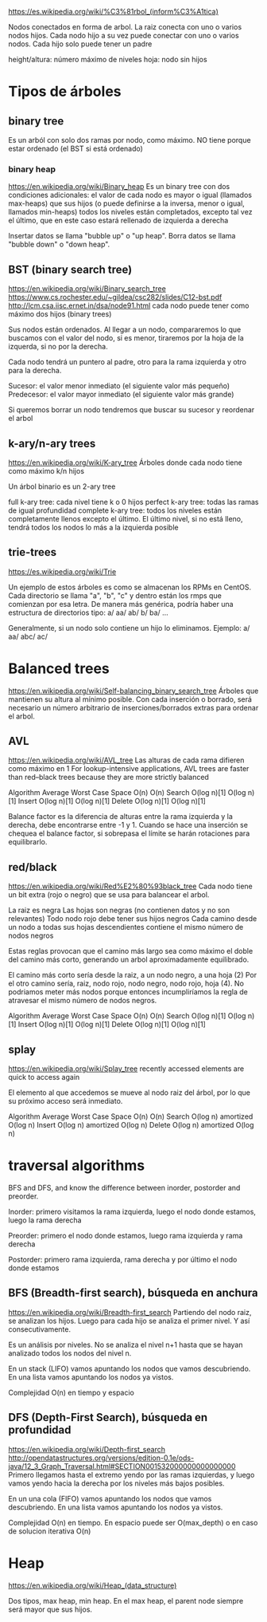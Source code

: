 https://es.wikipedia.org/wiki/%C3%81rbol_(inform%C3%A1tica)

Nodos conectados en forma de arbol.
La raiz conecta con uno o varios nodos hijos.
Cada nodo hijo a su vez puede conectar con uno o varios nodos.
Cada hijo solo puede tener un padre


height/altura: número máximo de niveles
hoja: nodo sin hijos



# Tipos de árboles

## binary tree
Es un arból con solo dos ramas por nodo, como máximo.
NO tiene porque estar ordenado (el BST si está ordenado)

### binary heap
https://en.wikipedia.org/wiki/Binary_heap
Es un binary tree con dos condiciones adicionales:
  el valor de cada nodo es mayor o igual (llamados max-heaps) que sus hijos (o puede definirse a la inversa, menor o igual, llamados min-heaps)
  todos los niveles están completados, excepto tal vez el último, que en este caso estará rellenado de izquierda a derecha

Insertar datos se llama "bubble up" o "up heap".
Borra datos se llama "bubble down" o "down heap".


## BST (binary search tree)
https://en.wikipedia.org/wiki/Binary_search_tree
https://www.cs.rochester.edu/~gildea/csc282/slides/C12-bst.pdf
http://lcm.csa.iisc.ernet.in/dsa/node91.html
cada nodo puede tener como máximo dos hijos (binary trees)

Sus nodos están ordenados. Al llegar a un nodo, compararemos lo que buscamos con el valor del nodo, si es menor, tiraremos por la hoja de la izquerda, si no por la derecha.

Cada nodo tendrá un puntero al padre, otro para la rama izquierda y otro para la derecha.

Sucesor: el valor menor inmediato (el siguiente valor más pequeño)
Predecesor: el valor mayor inmediato (el siguiente valor más grande)

Si queremos borrar un nodo tendremos que buscar su sucesor y reordenar el arbol


## k-ary/n-ary trees
https://en.wikipedia.org/wiki/K-ary_tree
Árboles donde cada nodo tiene como máximo k/n hijos

Un árbol binario es un 2-ary tree

full k-ary tree: cada nivel tiene k o 0 hijos
perfect k-ary tree: todas las ramas de igual profundidad
complete k-ary tree: todos los niveles están completamente llenos excepto el último. El último nivel, si no está lleno, tendrá todos los nodos lo más a la izquierda posible


## trie-trees
https://es.wikipedia.org/wiki/Trie

Un ejemplo de estos árboles es como se almacenan los RPMs en CentOS. Cada directorio se llama "a", "b", "c" y dentro están los rmps que comienzan por esa letra.
De manera más genérica, podría haber una estructura de directorios tipo:
 a/
   aa/
   ab/
 b/
   ba/
 ...

Generalmente, si un nodo solo contiene un hijo lo eliminamos. Ejemplo:
 a/
   aa/
   abc/
   ac/




# Balanced trees
https://en.wikipedia.org/wiki/Self-balancing_binary_search_tree
Árboles que mantienen su altura al mínimo posible. Con cada inserción o borrado, será necesario un número arbitrario de inserciones/borrados extras para ordenar el arbol.

## AVL
https://en.wikipedia.org/wiki/AVL_tree
Las alturas de cada rama difieren como máximo en 1
For lookup-intensive applications, AVL trees are faster than red–black trees because they are more strictly balanced

Algorithm   Average       Worst Case
Space       O(n)          O(n)
Search      O(log n)[1]   O(log n)[1]
Insert      O(log n)[1]   O(log n)[1]
Delete      O(log n)[1]   O(log n)[1]

Balance factor es la diferencia de alturas entre la rama izquierda y la derecha, debe encontrarse entre -1 y 1.
Cuando se hace una inserción se chequea el balance factor, si sobrepasa el límite se harán rotaciones para equilibrarlo.


## red/black
https://en.wikipedia.org/wiki/Red%E2%80%93black_tree
Cada nodo tiene un bit extra (rojo o negro) que se usa para balancear el arbol.

La raiz es negra
Las hojas son negras (no contienen datos y no son relevantes)
Todo nodo rojo debe tener sus hijos negros
Cada camino desde un nodo a todas sus hojas descendientes contiene el mismo número de nodos negros

Estas reglas provocan que el camino más largo sea como máximo el doble del camino más corto, generando un arbol aproximadamente equilibrado.

El camino más corto sería desde la raiz, a un nodo negro, a una hoja (2)
Por el otro camino sería, raiz, nodo rojo, nodo negro, nodo rojo, hoja (4). No podriamos meter más nodos porque entonces incumpliríamos la regla de atravesar el mismo número de nodos negros.

Algorithm   Average       Worst Case
Space       O(n)          O(n)
Search      O(log n)[1]   O(log n)[1]
Insert      O(log n)[1]   O(log n)[1]
Delete      O(log n)[1]   O(log n)[1]


## splay
https://en.wikipedia.org/wiki/Splay_tree
recently accessed elements are quick to access again

El elemento al que accedemos se mueve al nodo raiz del árbol, por lo que su próximo acceso será inmediato.

Algorithm   Average   Worst Case
Space       O(n)      O(n)
Search      O(log n)  amortized O(log n)
Insert      O(log n)  amortized O(log n)
Delete      O(log n)  amortized O(log n)





# traversal algorithms
BFS and DFS, and know the difference between inorder, postorder and preorder.

Inorder: primero visitamos la rama izquierda, luego el nodo donde estamos, luego la rama derecha

Preorder: primero el nodo donde estamos, luego rama izquierda y rama derecha

Postorder: primero rama izquierda, rama derecha y por último el nodo donde estamos

## BFS (Breadth-first search), búsqueda en anchura
https://en.wikipedia.org/wiki/Breadth-first_search
Partiendo del nodo raiz, se analizan los hijos.
Luego para cada hijo se analiza el primer nivel.
Y así consecutivamente.

Es un análisis por niveles. No se analiza el nivel n+1 hasta que se hayan analizado todos los nodos del nivel n.

En un stack (LIFO) vamos apuntando los nodos que vamos descubriendo.
En una lista vamos apuntando los nodos ya vistos.

Complejidad O(n) en tiempo y espacio


## DFS (Depth-First Search), búsqueda en profundidad
https://en.wikipedia.org/wiki/Depth-first_search
http://opendatastructures.org/versions/edition-0.1e/ods-java/12_3_Graph_Traversal.html#SECTION001532000000000000000
Primero llegamos hasta el extremo yendo por las ramas izquierdas, y luego vamos yendo hacia la derecha por los niveles más bajos posibles.

En un una cola (FIFO) vamos apuntando los nodos que vamos descubriendo.
En una lista vamos apuntando los nodos ya vistos.

Complejidad O(n) en tiempo. En espacio puede ser O(max_depth) o en caso de solucion iterativa O(n)


# Heap
https://en.wikipedia.org/wiki/Heap_(data_structure)

Dos tipos, max heap, min heap.
En el max heap, el parent node siempre será mayor que sus hijos.
